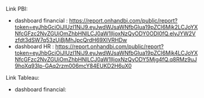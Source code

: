 Link PBI:
+ dashboard financial : https://report.onhandbi.com/public/report?token=eyJhbGciOiJIUzI1NiJ9.eyJwdWJsaWNfbGlua19pZCI6Mjk2LCJoYXNfcGFzc2NvZGUiOmZhbHNlLCJ0aW1lIjoxNzQyODY0ODI0fQ.elyJYW2Vzfdt3dSW7q53zUjBjMhJpcQrdH69XIVRHDw
+ dashboard HR : https://report.onhandbi.com/public/report?token=eyJhbGciOiJIUzI1NiJ9.eyJwdWJsaWNfbGlua19pZCI6Mjk4LCJoYXNfcGFzc2NvZGUiOmZhbHNlLCJ0aW1lIjoxNzQyODY5Mjg4fQ.q8RMz9uJ9hoXq93Ip-GAq2rzm006mcY84EUKD2H6uX0

Link Tableau:
+ dashboard financial: 
